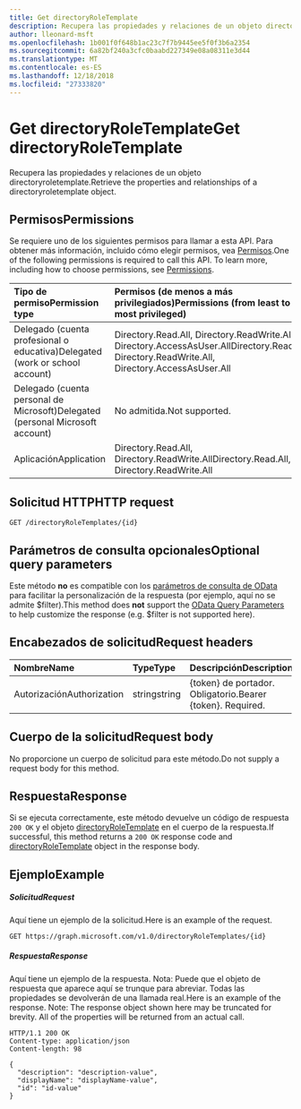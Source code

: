 ```yaml
---
title: Get directoryRoleTemplate
description: Recupera las propiedades y relaciones de un objeto directoryroletemplate.
author: lleonard-msft
ms.openlocfilehash: 1b001f0f648b1ac23c7f7b9445ee5f0f3b6a2354
ms.sourcegitcommit: 6a82bf240a3cfc0baabd227349e08a08311e3d44
ms.translationtype: MT
ms.contentlocale: es-ES
ms.lasthandoff: 12/18/2018
ms.locfileid: "27333820"
---
```

# <a name="get-directoryroletemplate"></a><span data-ttu-id="69433-103">Get directoryRoleTemplate</span><span class="sxs-lookup"><span data-stu-id="69433-103">Get directoryRoleTemplate</span></span>

<span data-ttu-id="69433-104">Recupera las propiedades y relaciones de un objeto directoryroletemplate.</span><span class="sxs-lookup"><span data-stu-id="69433-104">Retrieve the properties and relationships of a directoryroletemplate object.</span></span>
## <a name="permissions"></a><span data-ttu-id="69433-105">Permisos</span><span class="sxs-lookup"><span data-stu-id="69433-105">Permissions</span></span>
<span data-ttu-id="69433-p101">Se requiere uno de los siguientes permisos para llamar a esta API. Para obtener más información, incluido cómo elegir permisos, vea [Permisos](/graph/permissions-reference).</span><span class="sxs-lookup"><span data-stu-id="69433-p101">One of the following permissions is required to call this API. To learn more, including how to choose permissions, see [Permissions](/graph/permissions-reference).</span></span>

|<span data-ttu-id="69433-108">Tipo de permiso</span><span class="sxs-lookup"><span data-stu-id="69433-108">Permission type</span></span>      | <span data-ttu-id="69433-109">Permisos (de menos a más privilegiados)</span><span class="sxs-lookup"><span data-stu-id="69433-109">Permissions (from least to most privileged)</span></span>              |
|:--------------------|:---------------------------------------------------------|
|<span data-ttu-id="69433-110">Delegado (cuenta profesional o educativa)</span><span class="sxs-lookup"><span data-stu-id="69433-110">Delegated (work or school account)</span></span> | <span data-ttu-id="69433-111">Directory.Read.All, Directory.ReadWrite.All, Directory.AccessAsUser.All</span><span class="sxs-lookup"><span data-stu-id="69433-111">Directory.Read.All, Directory.ReadWrite.All, Directory.AccessAsUser.All</span></span>    |
|<span data-ttu-id="69433-112">Delegado (cuenta personal de Microsoft)</span><span class="sxs-lookup"><span data-stu-id="69433-112">Delegated (personal Microsoft account)</span></span> | <span data-ttu-id="69433-113">No admitida.</span><span class="sxs-lookup"><span data-stu-id="69433-113">Not supported.</span></span>    |
|<span data-ttu-id="69433-114">Aplicación</span><span class="sxs-lookup"><span data-stu-id="69433-114">Application</span></span> | <span data-ttu-id="69433-115">Directory.Read.All, Directory.ReadWrite.All</span><span class="sxs-lookup"><span data-stu-id="69433-115">Directory.Read.All, Directory.ReadWrite.All</span></span> |

## <a name="http-request"></a><span data-ttu-id="69433-116">Solicitud HTTP</span><span class="sxs-lookup"><span data-stu-id="69433-116">HTTP request</span></span>
<!-- { "blockType": "ignored" } -->
```http
GET /directoryRoleTemplates/{id}
```
## <a name="optional-query-parameters"></a><span data-ttu-id="69433-117">Parámetros de consulta opcionales</span><span class="sxs-lookup"><span data-stu-id="69433-117">Optional query parameters</span></span>
<span data-ttu-id="69433-118">Este método **no** es compatible con los [parámetros de consulta de OData](https://developer.microsoft.com/graph/docs/concepts/query_parameters) para facilitar la personalización de la respuesta (por ejemplo, aquí no se admite $filter).</span><span class="sxs-lookup"><span data-stu-id="69433-118">This method does **not** support the [OData Query Parameters](https://developer.microsoft.com/graph/docs/concepts/query_parameters) to help customize the response (e.g. $filter is not supported here).</span></span>

## <a name="request-headers"></a><span data-ttu-id="69433-119">Encabezados de solicitud</span><span class="sxs-lookup"><span data-stu-id="69433-119">Request headers</span></span>
| <span data-ttu-id="69433-120">Nombre</span><span class="sxs-lookup"><span data-stu-id="69433-120">Name</span></span>       | <span data-ttu-id="69433-121">Type</span><span class="sxs-lookup"><span data-stu-id="69433-121">Type</span></span> | <span data-ttu-id="69433-122">Descripción</span><span class="sxs-lookup"><span data-stu-id="69433-122">Description</span></span>|
|:-----------|:------|:----------|
| <span data-ttu-id="69433-123">Autorización</span><span class="sxs-lookup"><span data-stu-id="69433-123">Authorization</span></span>  | <span data-ttu-id="69433-124">string</span><span class="sxs-lookup"><span data-stu-id="69433-124">string</span></span>  | <span data-ttu-id="69433-p102">{token} de portador. Obligatorio.</span><span class="sxs-lookup"><span data-stu-id="69433-p102">Bearer {token}. Required.</span></span> |

## <a name="request-body"></a><span data-ttu-id="69433-127">Cuerpo de la solicitud</span><span class="sxs-lookup"><span data-stu-id="69433-127">Request body</span></span>
<span data-ttu-id="69433-128">No proporcione un cuerpo de solicitud para este método.</span><span class="sxs-lookup"><span data-stu-id="69433-128">Do not supply a request body for this method.</span></span>

## <a name="response"></a><span data-ttu-id="69433-129">Respuesta</span><span class="sxs-lookup"><span data-stu-id="69433-129">Response</span></span>

<span data-ttu-id="69433-130">Si se ejecuta correctamente, este método devuelve un código de respuesta `200 OK` y el objeto [directoryRoleTemplate](../resources/directoryroletemplate.md) en el cuerpo de la respuesta.</span><span class="sxs-lookup"><span data-stu-id="69433-130">If successful, this method returns a `200 OK` response code and [directoryRoleTemplate](../resources/directoryroletemplate.md) object in the response body.</span></span>
## <a name="example"></a><span data-ttu-id="69433-131">Ejemplo</span><span class="sxs-lookup"><span data-stu-id="69433-131">Example</span></span>
##### <a name="request"></a><span data-ttu-id="69433-132">Solicitud</span><span class="sxs-lookup"><span data-stu-id="69433-132">Request</span></span>
<span data-ttu-id="69433-133">Aquí tiene un ejemplo de la solicitud.</span><span class="sxs-lookup"><span data-stu-id="69433-133">Here is an example of the request.</span></span>
<!-- {
  "blockType": "request",
  "name": "get_directoryroletemplate"
}-->
```http
GET https://graph.microsoft.com/v1.0/directoryRoleTemplates/{id}
```
##### <a name="response"></a><span data-ttu-id="69433-134">Respuesta</span><span class="sxs-lookup"><span data-stu-id="69433-134">Response</span></span>
<span data-ttu-id="69433-p103">Aquí tiene un ejemplo de la respuesta. Nota: Puede que el objeto de respuesta que aparece aquí se trunque para abreviar. Todas las propiedades se devolverán de una llamada real.</span><span class="sxs-lookup"><span data-stu-id="69433-p103">Here is an example of the response. Note: The response object shown here may be truncated for brevity. All of the properties will be returned from an actual call.</span></span>
<!-- {
  "blockType": "response",
  "truncated": true,
  "@odata.type": "microsoft.graph.directoryRoleTemplate"
} -->
```http
HTTP/1.1 200 OK
Content-type: application/json
Content-length: 98

{
  "description": "description-value",
  "displayName": "displayName-value",
  "id": "id-value"
}
```

<!-- uuid: 8fcb5dbc-d5aa-4681-8e31-b001d5168d79
2015-10-25 14:57:30 UTC -->
<!-- {
  "type": "#page.annotation",
  "description": "Get directoryRoleTemplate",
  "keywords": "",
  "section": "documentation",
  "tocPath": ""
}-->

